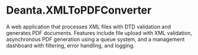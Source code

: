 # Deanta.XMLToPDFConverter
A web application that processes XML files with DTD validation and generates PDF documents. Features include file upload with XML validation, asynchronous PDF generation using a queue system, and a management dashboard with filtering, error handling, and logging.
